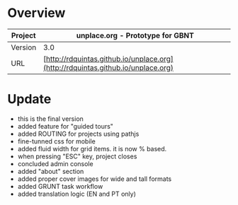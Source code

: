 # Overview #

 Project | unplace.org - Prototype for GBNT  
--- | ---
Version | 3.0
URL | [http://rdquintas.github.io/unplace.org](http://rdquintas.github.io/unplace.org)

# Update #
* this is the final version
* added feature for "guided tours"
* added ROUTING for projects using pathjs
* fine-tunned css for mobile
* added fluid width for grid items. it is now % based.
* when pressing "ESC" key, project closes
* concluded admin console
* added "about" section
* added proper cover images for wide and tall formats
* added GRUNT task workflow
* added translation logic (EN and PT only)